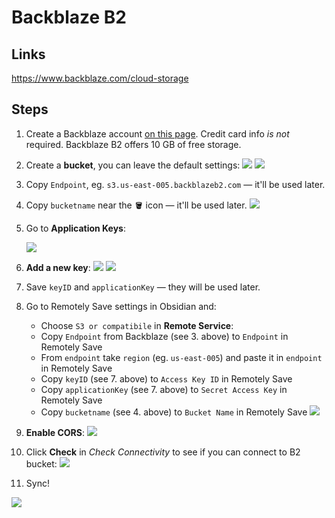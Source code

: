 # Backblaze B2

## Links

https://www.backblaze.com/cloud-storage

## Steps

1. Create a Backblaze account [on this page](https://www.backblaze.com/cloud-storage). Credit card info *is not* required. Backblaze B2 offers 10 GB of free storage.
2. Create a **bucket**, you can leave the default settings:
   ![](./s3_backblaze_b2-1-bucket.png)
   ![](./s3_backblaze_b2-2-create_bucket.png)
4. Copy `Endpoint`, eg. `s3.us-east-005.backblazeb2.com` — it'll be used later.
5. Copy `bucketname` near the 🪣 icon — it'll be used later.
   ![](./s3_backblaze_b2-3-copy.png)
6. Go to **Application Keys**:

     ![](./s3_backblaze_b2-4-app_keys.png)

8. **Add a new key**: 
   ![](./s3_backblaze_b2-5-add_new_app_keys.png)
   ![](./s3_backblaze_b2-6-app_keys_copy.png)
9. Save `keyID` and `applicationKey` — they will be used later.
10. Go to Remotely Save settings in Obsidian and: 
	- Choose `S3 or compatibile` in **Remote Service**:
	- Copy `Endpoint` from Backblaze (see 3. above) to `Endpoint` in Remotely Save
	- From `endpoint` take `region` (eg. `us-east-005`) and paste it in `endpoint` in Remotely Save
	- Copy `keyID` (see 7. above) to `Access Key ID` in Remotely Save
	- Copy `applicationKey` (see 7. above) to `Secret Access Key` in Remotely Save
	- Copy `bucketname` (see 4. above) to `Bucket Name` in Remotely Save
	  ![](./s3_backblaze_b2-7-copy_paste.png)

11. **Enable CORS**:
   ![](./s3_backblaze_b2-8-cors.png)

12. Click **Check** in _Check Connectivity_ to see if you can connect to B2 bucket:
	![](./s3_backblaze_b2-9-check_connectionpng.png)

13. Sync!

  ![](./s3_backblaze_b2-10-sync.png)
